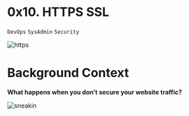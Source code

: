 # 0x10. HTTPS SSL
``DevOps`` ``SysAdmin`` ``Security``

![https](https://s3.amazonaws.com/intranet-projects-files/holbertonschool-sysadmin_devops/276/FlhGPEK.png)

# Background Context
**What happens when you don’t secure your website traffic?**

![sneakin](https://s3.amazonaws.com/intranet-projects-files/holbertonschool-sysadmin_devops/276/xCmOCgw.gif)
